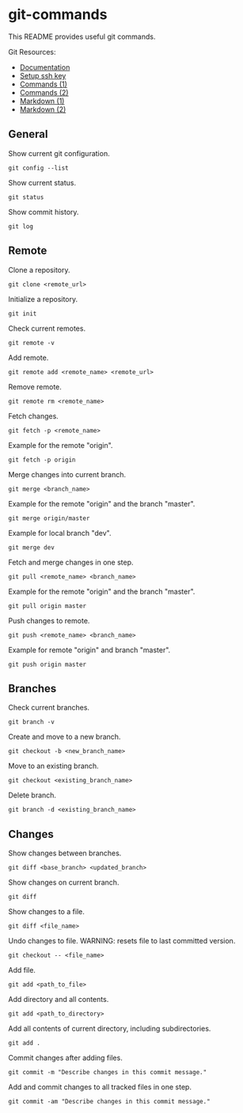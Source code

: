 # git-commands

This README provides useful git commands.

Git Resources:
* [Documentation](https://git-scm.com/docs)
* [Setup ssh key](https://docs.github.com/en/authentication/connecting-to-github-with-ssh/generating-a-new-ssh-key-and-adding-it-to-the-ssh-agent)
* [Commands (1)](https://training.github.com/downloads/github-git-cheat-sheet/)
* [Commands (2)](https://confluence.atlassian.com/bitbucketserver/basic-git-commands-776639767.html)
* [Markdown (1)](https://www.markdownguide.org/cheat-sheet/)
* [Markdown (2)](https://guides.github.com/features/mastering-markdown/)

## General

Show current git configuration.
```
git config --list
```

Show current status.
```
git status
```

Show commit history.
```
git log
```

## Remote

Clone a repository.
```
git clone <remote_url>
```

Initialize a repository.
```
git init
```

Check current remotes.
```
git remote -v
```

Add remote.
```
git remote add <remote_name> <remote_url>
```

Remove remote.
```
git remote rm <remote_name>
```

Fetch changes.
```
git fetch -p <remote_name>
```
Example for the remote "origin".
```
git fetch -p origin
```

Merge changes into current branch.
```
git merge <branch_name>
```
Example for the remote "origin" and the branch "master". 
```
git merge origin/master
```
Example for local branch "dev".
```
git merge dev
```

Fetch and merge changes in one step.
```
git pull <remote_name> <branch_name>
```
Example for the remote "origin" and the branch "master". 
```
git pull origin master
```

Push changes to remote.
```
git push <remote_name> <branch_name>
```
Example for remote "origin" and branch "master".
```
git push origin master
```

## Branches

Check current branches.
```
git branch -v
```

Create and move to a new branch.
```
git checkout -b <new_branch_name>
```

Move to an existing branch.
```
git checkout <existing_branch_name>
```

Delete branch.
```
git branch -d <existing_branch_name>
```

## Changes

Show changes between branches.
```
git diff <base_branch> <updated_branch>
```

Show changes on current branch.
```
git diff
```

Show changes to a file.
```
git diff <file_name>
```

Undo changes to file. WARNING: resets file to last committed version.
```
git checkout -- <file_name>
```

Add file.
```
git add <path_to_file>
```

Add directory and all contents.
```
git add <path_to_directory>
```

Add all contents of current directory, including subdirectories.
```
git add .
```

Commit changes after adding files.
```
git commit -m "Describe changes in this commit message."
```

Add and commit changes to all tracked files in one step.
```
git commit -am "Describe changes in this commit message."
```

